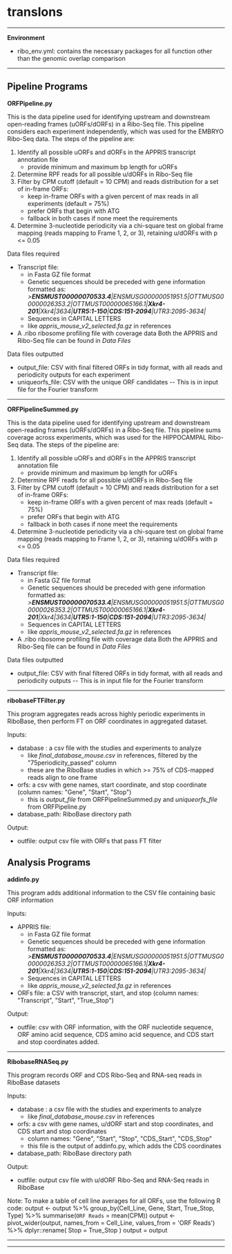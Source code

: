 # translons
 ---------------------------------------------------------------------------------------------------------------------------------------------------------------------------------------------
**Environment**
- ribo_env.yml: contains the necessary packages for all function other than the genomic overlap comparison
 ---------------------------------------------------------------------------------------------------------------------------------------------------------------------------------------------


**Pipeline Programs**
 ---------------------------------------------------------------------------------------------------------------------------------------------------------------------------------------------
**ORFPipeline.py**

This is the data pipeline used for identifying upstream and downstream open-reading frames (uORFs/dORFs) in a Ribo-Seq file. This pipeline considers each experiment independently, which was used for the EMBRYO Ribo-Seq data.
The steps of the pipeline are:
1) Identify all possible uORFs and dORFs in the APPRIS transcript annotation file
	- provide minimum and maximum bp length for uORFs
2) Determine RPF reads for all possible u/dORFs in Ribo-Seq file
3) Filter by CPM cutoff (default = 10 CPM) and reads distribution for a set of in-frame ORFs:
	- keep in-frame ORFs with a given percent of max reads in all experiments (default 	  = 75%)
	- prefer ORFs that begin with ATG
	- fallback in both cases if none meet the requirements
4) Determine 3-nucleotide periodicity via a chi-square test on global frame mapping (reads mapping to Frame 1, 2, or 3), retaining u/dORFs with p <= 0.05

Data files required
- Transcript file:
    - in Fasta GZ file format
    - Genetic sequences should be preceded with gene information formatted as: *>**ENSMUST00000070533.4**|ENSMUSG00000051951.5|OTTMUSG00000026353.2|OTTMUST00000065166.1|**Xkr4-201**|Xkr4|3634|**UTR5:1-150**|**CDS:151-2094**|UTR3:2095-3634|*
    - Sequences in CAPITAL LETTERS
    - like *appris_mouse_v2_selected.fa.gz* in references
- A .ribo ribosome profiling file with coverage data
Both the APPRIS and Ribo-Seq file can be found in *Data Files*
  

Data files outputted
- output_file: CSV with final filtered ORFs in tidy format, with all reads and periodicity outputs for each experiment
- uniqueorfs_file: CSV with the unique ORF candidates -- This is in input file for the Fourier transform

 ---------------------------------------------------------------------------------------------------------------------------------------------------------------------------------------------
**ORFPipelineSummed.py**

This is the data pipeline used for identifying upstream and downstream open-reading frames (uORFs/dORFs) in a Ribo-Seq file. This pipeline sums coverage across experiments, which was used for the HIPPOCAMPAL Ribo-Seq data. 
The steps of the pipeline are:
1) Identify all possible uORFs and dORFs in the APPRIS transcript annotation file
	- provide minimum and maximum bp length for uORFs
2) Determine RPF reads for all possible u/dORFs in Ribo-Seq file
3) Filter by CPM cutoff (default = 10 CPM) and reads distribution for a set of in-frame ORFs:
	- keep in-frame ORFs with a given percent of max reads (default = 75%)
	- prefer ORFs that begin with ATG
	- fallback in both cases if none meet the requirements
4) Determine 3-nucleotide periodicity via a chi-square test on global frame mapping (reads mapping to Frame 1, 2, or 3), retaining u/dORFs with p <= 0.05

Data files required
- Transcript file:
    - in Fasta GZ file format
    - Genetic sequences should be preceded with gene information formatted as: *>**ENSMUST00000070533.4**|ENSMUSG00000051951.5|OTTMUSG00000026353.2|OTTMUST00000065166.1|**Xkr4-201**|Xkr4|3634|**UTR5:1-150**|**CDS:151-2094**|UTR3:2095-3634|*
    - Sequences in CAPITAL LETTERS
    - like *appris_mouse_v2_selected.fa.gz* in references
- A .ribo ribosome profiling file with coverage data
Both the APPRIS and Ribo-Seq file can be found in *Data Files*
  

Data files outputted
- output_file: CSV with final filtered ORFs in tidy format, with all reads and periodicity outputs -- This is in input file for the Fourier transform 


 ---------------------------------------------------------------------------------------------------------------------------------------------------------------------------------------------
**ribobaseFTFilter.py**

This program aggregates reads across highly periodic experiments in RiboBase, then perform FT on ORF coordinates in aggregated dataset.


Inputs:
- database : a csv file with the studies and experiments to analyze
	- like *final_database_mouse.csv* in references, filtered by the "75periodicity_passed" column
	- these are the RiboBase studies in which >= 75% of CDS-mapped reads align to one frame
- orfs: a csv with gene names, start coordinate, and stop coordinate (column names: "Gene", "Start", "Stop")
	- this is *output_file* from ORFPipelineSummed.py and *uniqueorfs_file* from ORFPipeline.py
- database_path: RiboBase directory path

Output:
- outfile: output csv file with ORFs that pass FT filter


**Analysis Programs**
 ---------------------------------------------------------------------------------------------------------------------------------------------------------------------------------------------
**addinfo.py**

This program adds additional information to the CSV file containing basic ORF information

Inputs:
- APPRIS file:
    - in Fasta GZ file format
    - Genetic sequences should be preceded with gene information formatted as: *>**ENSMUST00000070533.4**|ENSMUSG00000051951.5|OTTMUSG00000026353.2|OTTMUST00000065166.1|**Xkr4-201**|Xkr4|3634|**UTR5:1-150**|**CDS:151-2094**|UTR3:2095-3634|*
    - Sequences in CAPITAL LETTERS
    - like *appris_mouse_v2_selected.fa.gz* in references
- ORFs file: a CSV with transcript, start, and stop (column names: "Transcript", "Start", "True_Stop")

Output:
- outfile: csv with ORF information, with the ORF nucleotide sequence, ORF amino acid sequence, CDS amino acid sequence, and CDS start and stop coordinates added.

 ---------------------------------------------------------------------------------------------------------------------------------------------------------------------------------------------
**RibobaseRNASeq.py**

This program records ORF and CDS Ribo-Seq and RNA-seq reads in RiboBase datasets

Inputs:
- database : a csv file with the studies and experiments to analyze
	- like *final_database_mouse.csv* in references
- orfs: a csv with gene names, u/dORF start and stop coordinates, and CDS start and stop coordinates
	- column names: "Gene", "Start", "Stop", "CDS_Start", "CDS_Stop"
	- this file is the output of addinfo.py, which adds the CDS coordinates
- database_path: RiboBase directory path

Output:
- outfile: output csv file with u/dORF Ribo-Seq and RNA-Seq reads in RiboBase

Note: To make a table of cell line averages for all ORFs, use the following R code:
output <- output %>% group_by(Cell_Line, Gene, Start, True_Stop, Type) %>% summarise(`ORF Reads` = mean(CPM))
output <- pivot_wider(output, names_from = Cell_Line, values_from = 'ORF Reads') %>% 
  dplyr::rename(
    Stop = True_Stop
  )
output = output 

 ---------------------------------------------------------------------------------------------------------------------------------------------------------------------------------------------
-----------------------------------------------------------------------------------------------------------------------------------------------------------------------------------------------
